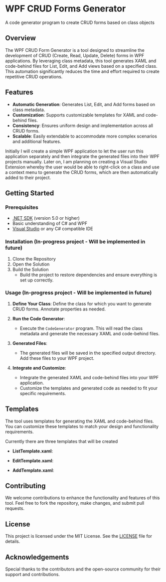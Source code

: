 # WPF CRUD Forms Generator
A code generator program to create CRUD forms based on class objects

## Overview

The WPF CRUD Form Generator is a tool designed to streamline the development of CRUD (Create, Read, Update, Delete) forms in WPF applications. By leveraging class metadata, this tool generates XAML and code-behind files for List, Edit, and Add views based on a specified class. This automation significantly reduces the time and effort required to create repetitive CRUD operations.

## Features

- **Automatic Generation**: Generates List, Edit, and Add forms based on class metadata.
- **Customization**: Supports customizable templates for XAML and code-behind files.
- **Consistency**: Ensures uniform design and implementation across all CRUD forms.
- **Scalable**: Easily extendable to accommodate more complex scenarios and additional features.

Initially I will create a simple WPF application to let the user run this application separately and then integrate the generated files into their WPF projects manually. Later on, I am planning on creating a Visual Studio Extension whereby the user would be able to right-click on a class and use a context menu to generate the CRUD forms, which are then automatically added to their project.

## Getting Started

### Prerequisites

- [.NET SDK](https://dotnet.microsoft.com/download) (version 5.0 or higher)
- Basic understanding of C# and WPF
- [Visual Studio](https://visualstudio.microsoft.com/) or any C# compatible IDE


### Installation (In-progress project - Will be implemented in future)

1. Clone the Repository
2. Open the Solution
3. Build the Solution
    - Build the project to restore dependencies and ensure everything is set up correctly.

### Usage (In-progress project - Will be implemented in future)

1. **Define Your Class**:
    Define the class for which you want to generate CRUD forms. Annotate properties as needed.

2. **Run the Code Generator**:
    - Execute the `CodeGenerator` program. This will read the class metadata and generate the necessary XAML and code-behind files.

3. **Generated Files**:
    - The generated files will be saved in the specified output directory. Add these files to your WPF project.

4. **Integrate and Customize**:
    - Integrate the generated XAML and code-behind files into your WPF application.
    - Customize the templates and generated code as needed to fit your specific requirements.

## Templates

The tool uses templates for generating the XAML and code-behind files. You can customize these templates to match your design and functionality requirements.

Currently there are three templates that will be created
- **ListTemplate.xaml**:

- **EditTemplate.xaml**:

- **AddTemplate.xaml**:

## Contributing

We welcome contributions to enhance the functionality and features of this tool. Feel free to fork the repository, make changes, and submit pull requests.

## License

This project is licensed under the MIT License. See the [LICENSE](LICENSE) file for details.

## Acknowledgements

Special thanks to the contributors and the open-source community for their support and contributions.

